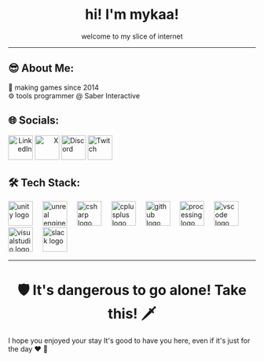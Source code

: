 <h1 align="center">hi! I'm mykaa! </h1>

<p align = center> welcome to my slice of internet </p>

---

## 😎 About Me:
💾 making games since 2014 <br>
⚙️ tools programmer @ Saber Interactive <br>

## 🌐 Socials:
<div align=left>
<span align="right">
<a href="www.linkedin.com/in/mykaa/"><img src="https://www.svgrepo.com/show/448234/linkedin.svg" alt="LinkedIn" width=50px"></a>
<a href="www.twitter.com/mykaadev"><img src="https://www.svgrepo.com/show/475689/twitter-color.svg" alt="X" width=50px"></a>
</span>
<span align="left">
<a href="www.discord.gg/A8bwhNp"><img src="https://www.svgrepo.com/show/353655/discord-icon.svg" alt="Discord" width=50px"></a>
<a href="www.twitch.tv/mynameismyka"><img src="https://www.svgrepo.com/show/448251/twitch.svg" alt="Twitch" width=50px"></a></span>
</div>
 
## 🛠 Tech Stack:
<div align="left">
<img src="https://cdn.simpleicons.org/unity/FFFFFF" height="50" alt="unity logo"/>  <img width="12" />
 <img src="https://skillicons.dev/icons?i=unreal" height="50" alt="unreal engine logo"  /> <img width="12" />
  <img src="https://cdn.jsdelivr.net/gh/devicons/devicon/icons/csharp/csharp-original.svg" height="50" alt="csharp logo"  />
  <img width="12" />
  <img src="https://www.svgrepo.com/show/452183/cpp.svg" height="50" alt="cplusplus logo"  />
  <img width="12" />
 <img src="https://www.svgrepo.com/show/448225/github.svg" height="50" alt="github logo"/>  <img width="12"/>
   <img src="https://www.svgrepo.com/show/373662/helix.svg" height="50" alt="processing logo"  />  <img width="12" />
  <img src="https://www.svgrepo.com/show/353557/clion.svg" height="50" alt="vscode logo"  />  <img width="12" />
  <img src="https://www.svgrepo.com/show/354520/visual-studio.svg" height="50" alt="visualstudio logo"  />  <img width="12" />
  <img src="https://cdn.jsdelivr.net/gh/devicons/devicon/icons/slack/slack-original.svg" height="50" alt="slack logo"  />  <img width="12" />
</div>

<!--
---
### 🧑‍💻 Git Stats:

![](https://github-readme-stats.vercel.app/api?username=mykaadev&theme=tokyonight&show_icons=true&hide_border=false&count_private=true)
![](https://github-readme-streak-stats.herokuapp.com/?user=mykaadev&theme=tokyonight&hide_border=false)
![](https://github-readme-stats.vercel.app/api/top-langs/?username=mykaadev&theme=tokyonight&show_icons=true&hide_border=false&layout=compact)
 -->
-----
<h1 align="center"> 🛡️ It's dangerous to go alone! Take this! 🗡️ </h1>

<p>
I hope you enjoyed your stay It's good to have you here, even if it's just for the day ❤️ 👀 
</p>

